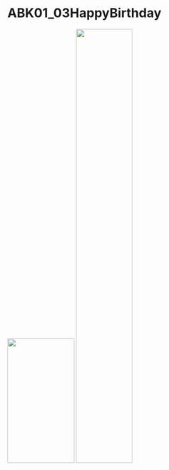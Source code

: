 # ABK01_03HappyBirthday


<img src="https://user-images.githubusercontent.com/32328761/143727416-49653167-3200-4904-975d-e2fdc3134395.jpg" width="150" height="280">

<img src="https://user-images.githubusercontent.com/32328761/143727416-49653167-3200-4904-975d-e2fdc3134395.jpg" width=50% height=50%>


